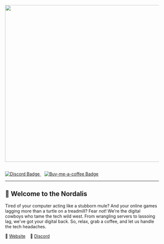 <div align="left">
    <img src="https://i.imgur.com/sU4DHD0.png" width="512"/>
</div>

</br>

<div align="left">
    <p>
        <a href="https://discord.nordalis.de">
            <img src="https://img.shields.io/discord/1174062832032153702?color=611a56&label=Discord&logo=discord&logoColor=white&style=for-the-badge" alt="Discord Badge"/>
        </a>
        &nbsp;&nbsp;
        <a href="https://www.buymeacoffee.com/r3dspace">
            <img src="https://img.shields.io/badge/Coffee-Logo?color=611a56&label=Donate&style=for-the-badge&logo=buy-me-a-coffee&logoColor=white" alt="Buy-me-a-coffee Badge"/>
        </a>
    </p>
</div>

---

<div align="left">
  <h2>👋 Welcome to the Nordalis</h2>
  <p>Tired of your computer acting like a stubborn mule? And your online games lagging more than a turtle on a treadmill? Fear not! We're the digital cowboys who tame the tech wild west. From wrangling servers to lassoing lag, we've got your digital back. So, relax, grab a coffee, and let us handle the tech headaches.</p>
</div>

<div align="left">
  <p>🔗 <a href="https://nordalis.de">Website</a>&nbsp;&nbsp;&nbsp; 🔗 <a href="https://discord.nordalis.de"> Discord</a></p>
</div>

